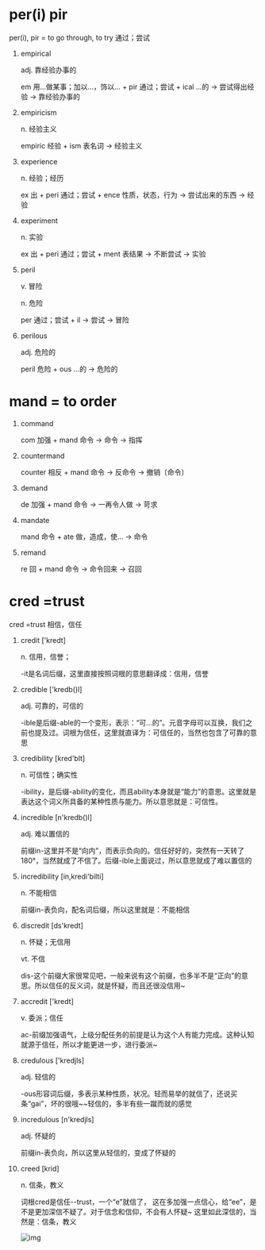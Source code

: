 # per(i) pir

per(i), pir = to go through, to try 通过；尝试

1. empirical

   adj. 靠经验办事的 

   em 用…做某事；加以…，饰以… + pir 通过；尝试 + ical …的 → 尝试得出经验 → 靠经验办事的

2. empiricism

   n. 经验主义

   empiric 经验 + ism 表名词 → 经验主义

3. experience

   n. 经验；经历

   ex 出 + peri 通过；尝试 + ence 性质，状态，行为 → 尝试出来的东西 → 经验

4. experiment

   n. 实验

   ex 出 + peri 通过；尝试 + ment 表结果 → 不断尝试 → 实验

5. peril

   v. 冒险 

   n. 危险

   per 通过；尝试 + il → 尝试 → 冒险

6. perilous

   adj. 危险的

   peril 危险 + ous …的 → 危险的

# mand = to order

1. command

   com 加强 + mand 命令 → 命令 → 指挥

2. countermand

   counter 相反 + mand 命令 → 反命令 → 撤销〔命令〕

3. demand

   de 加强 + mand 命令 → 一再令人做 → 苛求

4. mandate

   mand 命令 + ate 做，造成，使… → 命令

5. remand

   re 回 + mand 命令 → 命令回来 → 召回

# cred  =trust

cred =trust 相信，信任

1. credit ['kredt] 

   n. 信用，信誉；

   -it是名词后缀，这里直接按照词根的意思翻译成：信用，信誉

2. credible ['kredb()l]

   adj. 可靠的，可信的

   -ible是后缀-able的一个变形，表示：“可...的”。元音字母可以互换，我们之前也提及过。词根为信任，这里就直译为：可信任的，当然也包含了可靠的意思

3. credibility [kred'blt]

   n. 可信性；确实性

   -ibility，是后缀-ability的变化，而且ability本身就是“能力”的意思。这里就是表达这个词义所具备的某种性质与能力。所以意思就是：可信性。

4. incredible [n'kredb()l]

   adj. 难以置信的

   前缀in-这里并不是“向内”，而表示负向的。信任好好的，突然有一天转了180°，当然就成了不信了。后缀-ible上面说过，所以意思就成了难以置信的

5. incredibility [in,kredi'bilti]

   n. 不能相信

   前缀in-表负向，配名词后缀，所以这里就是：不能相信

6. discredit [ds'kredt]

   n. 怀疑；无信用

   vt. 不信

   dis-这个前缀大家很常见吧，一般来说有这个前缀，也多半不是“正向”的意思。所以信任的反义词，就是怀疑，而且还很没信用~

7. accredit ['kredt]

   v. 委派；信任

   ac-前缀加强语气，上级分配任务的前提是认为这个人有能力完成。这种认知就源于信任，所以才能更进一步，进行委派~

8. credulous ['kredjls]

   adj. 轻信的

   -ous形容词后缀，多表示某种性质，状况。轻而易举的就信了，还说买条“gai”，坏的很哦~~轻信的，多半有些一蹴而就的感觉

9. incredulous [n'kredjls]

   adj. 怀疑的

   前缀in-表负向，所以这里从轻信的，变成了怀疑的

10. creed [krid]

    n. 信条，教义

    词根cred是信任--trust，一个“e”就信了， 这在多加强一点信心，给“ee”，是不是更加深信不疑了。对于信念和信仰，不会有人怀疑~ 这里如此深信的，当然是：信条，教义

    ![img](https://pics5.baidu.com/feed/0b46f21fbe096b636c7c3dfc5ede8341eaf8ac23.jpeg?token=59f3b20eba77db6ffe9050bb90d7c054&s=B280BC440A1300C40A3DC41A030030D3)

    

    

    

    

    

    

    
    
